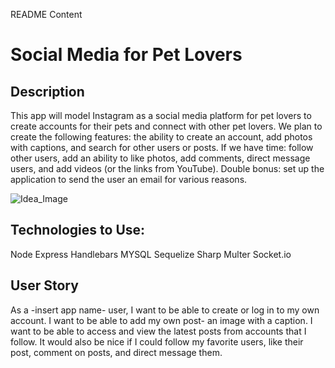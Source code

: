 README Content

# Social Media for Pet Lovers

## Description
This app will model Instagram as a social media platform for pet lovers to create accounts for their pets and connect with other pet lovers. We plan to create the following features: the ability to create an account, add photos with captions, and search for other users or posts. 
If we have time: follow other users, add an ability to like photos, add comments, direct message users, and add videos (or the links from YouTube). Double bonus: set up the application to send the user an email for various reasons.

![Idea_Image](./assets/p2layoutidea.png)

## Technologies to Use:
Node
Express
Handlebars
MYSQL
Sequelize
Sharp
Multer
Socket.io

## User Story
As a -insert app name-  user, I want to be able to create or log in to my own account. I want to be able to add my own post- an image with a caption. I want to be able to access and view the latest posts from accounts that I follow. It would also be nice if I could follow my favorite users, like their post, comment on posts, and direct message them.
